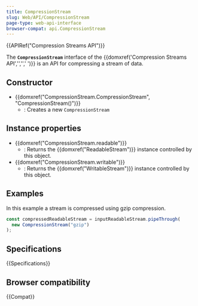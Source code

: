 ```yaml
---
title: CompressionStream
slug: Web/API/CompressionStream
page-type: web-api-interface
browser-compat: api.CompressionStream
---
```


{{APIRef("Compression Streams API")}}

The **`CompressionStream`** interface of the {{domxref('Compression Streams API','','',' ')}} is an API for compressing a stream of data.

## Constructor

- {{domxref("CompressionStream.CompressionStream", "CompressionStream()")}}
  - : Creates a new `CompressionStream`

## Instance properties

- {{domxref("CompressionStream.readable")}}
  - : Returns the {{domxref("ReadableStream")}} instance controlled by this object.
- {{domxref("CompressionStream.writable")}}
  - : Returns the {{domxref("WritableStream")}} instance controlled by this object.

## Examples

In this example a stream is compressed using gzip compression.

```js
const compressedReadableStream = inputReadableStream.pipeThrough(
  new CompressionStream("gzip")
);
```

## Specifications

{{Specifications}}

## Browser compatibility

{{Compat}}
